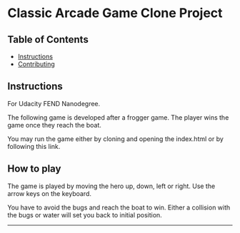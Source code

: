 # Classic Arcade Game Clone Project

## Table of Contents

- [Instructions](#instructions)
- [Contributing](#contributing)

## Instructions

For Udacity FEND Nanodegree.

The following game is developed after a frogger game. The player wins the game once they reach the boat.

You may run the game either by cloning and opening the index.html or by following this link.

## How to play

The game is played by moving the hero up, down, left or right. Use the arrow keys on the keyboard.

You have to avoid the bugs and reach the boat to win. Either a collision with the bugs or water will set you back to initial position.

-------------------------------------------
